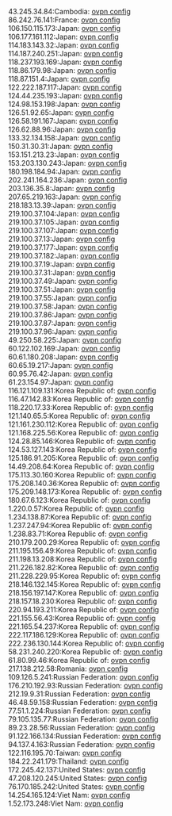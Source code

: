 43.245.34.84:Cambodia: [ovpn config](vpn/43_245_34_84.ovpn)  
86.242.76.141:France: [ovpn config](vpn/86_242_76_141.ovpn)  
106.150.115.173:Japan: [ovpn config](vpn/106_150_115_173.ovpn)  
106.177.161.112:Japan: [ovpn config](vpn/106_177_161_112.ovpn)  
114.183.143.32:Japan: [ovpn config](vpn/114_183_143_32.ovpn)  
114.187.240.251:Japan: [ovpn config](vpn/114_187_240_251.ovpn)  
118.237.193.169:Japan: [ovpn config](vpn/118_237_193_169.ovpn)  
118.86.179.98:Japan: [ovpn config](vpn/118_86_179_98.ovpn)  
118.87.151.4:Japan: [ovpn config](vpn/118_87_151_4.ovpn)  
122.222.187.117:Japan: [ovpn config](vpn/122_222_187_117.ovpn)  
124.44.235.193:Japan: [ovpn config](vpn/124_44_235_193.ovpn)  
124.98.153.198:Japan: [ovpn config](vpn/124_98_153_198.ovpn)  
126.51.92.65:Japan: [ovpn config](vpn/126_51_92_65.ovpn)  
126.58.191.167:Japan: [ovpn config](vpn/126_58_191_167.ovpn)  
126.62.88.96:Japan: [ovpn config](vpn/126_62_88_96.ovpn)  
133.32.134.158:Japan: [ovpn config](vpn/133_32_134_158.ovpn)  
150.31.30.31:Japan: [ovpn config](vpn/150_31_30_31.ovpn)  
153.151.213.23:Japan: [ovpn config](vpn/153_151_213_23.ovpn)  
153.203.130.243:Japan: [ovpn config](vpn/153_203_130_243.ovpn)  
180.198.184.94:Japan: [ovpn config](vpn/180_198_184_94.ovpn)  
202.241.164.236:Japan: [ovpn config](vpn/202_241_164_236.ovpn)  
203.136.35.8:Japan: [ovpn config](vpn/203_136_35_8.ovpn)  
207.65.219.163:Japan: [ovpn config](vpn/207_65_219_163.ovpn)  
218.183.13.39:Japan: [ovpn config](vpn/218_183_13_39.ovpn)  
219.100.37.104:Japan: [ovpn config](vpn/219_100_37_104.ovpn)  
219.100.37.105:Japan: [ovpn config](vpn/219_100_37_105.ovpn)  
219.100.37.107:Japan: [ovpn config](vpn/219_100_37_107.ovpn)  
219.100.37.13:Japan: [ovpn config](vpn/219_100_37_13.ovpn)  
219.100.37.177:Japan: [ovpn config](vpn/219_100_37_177.ovpn)  
219.100.37.182:Japan: [ovpn config](vpn/219_100_37_182.ovpn)  
219.100.37.19:Japan: [ovpn config](vpn/219_100_37_19.ovpn)  
219.100.37.31:Japan: [ovpn config](vpn/219_100_37_31.ovpn)  
219.100.37.49:Japan: [ovpn config](vpn/219_100_37_49.ovpn)  
219.100.37.51:Japan: [ovpn config](vpn/219_100_37_51.ovpn)  
219.100.37.55:Japan: [ovpn config](vpn/219_100_37_55.ovpn)  
219.100.37.58:Japan: [ovpn config](vpn/219_100_37_58.ovpn)  
219.100.37.86:Japan: [ovpn config](vpn/219_100_37_86.ovpn)  
219.100.37.87:Japan: [ovpn config](vpn/219_100_37_87.ovpn)  
219.100.37.96:Japan: [ovpn config](vpn/219_100_37_96.ovpn)  
49.250.58.225:Japan: [ovpn config](vpn/49_250_58_225.ovpn)  
60.122.102.169:Japan: [ovpn config](vpn/60_122_102_169.ovpn)  
60.61.180.208:Japan: [ovpn config](vpn/60_61_180_208.ovpn)  
60.65.19.217:Japan: [ovpn config](vpn/60_65_19_217.ovpn)  
60.95.76.42:Japan: [ovpn config](vpn/60_95_76_42.ovpn)  
61.23.154.97:Japan: [ovpn config](vpn/61_23_154_97.ovpn)  
116.121.109.131:Korea Republic of: [ovpn config](vpn/116_121_109_131.ovpn)  
116.47.142.83:Korea Republic of: [ovpn config](vpn/116_47_142_83.ovpn)  
118.220.17.33:Korea Republic of: [ovpn config](vpn/118_220_17_33.ovpn)  
121.140.65.5:Korea Republic of: [ovpn config](vpn/121_140_65_5.ovpn)  
121.161.230.112:Korea Republic of: [ovpn config](vpn/121_161_230_112.ovpn)  
121.168.225.56:Korea Republic of: [ovpn config](vpn/121_168_225_56.ovpn)  
124.28.85.146:Korea Republic of: [ovpn config](vpn/124_28_85_146.ovpn)  
124.53.127.143:Korea Republic of: [ovpn config](vpn/124_53_127_143.ovpn)  
125.186.91.205:Korea Republic of: [ovpn config](vpn/125_186_91_205.ovpn)  
14.49.208.64:Korea Republic of: [ovpn config](vpn/14_49_208_64.ovpn)  
175.113.30.160:Korea Republic of: [ovpn config](vpn/175_113_30_160.ovpn)  
175.208.140.36:Korea Republic of: [ovpn config](vpn/175_208_140_36.ovpn)  
175.209.148.173:Korea Republic of: [ovpn config](vpn/175_209_148_173.ovpn)  
180.67.6.123:Korea Republic of: [ovpn config](vpn/180_67_6_123.ovpn)  
1.220.0.57:Korea Republic of: [ovpn config](vpn/1_220_0_57.ovpn)  
1.234.138.87:Korea Republic of: [ovpn config](vpn/1_234_138_87.ovpn)  
1.237.247.94:Korea Republic of: [ovpn config](vpn/1_237_247_94.ovpn)  
1.238.83.71:Korea Republic of: [ovpn config](vpn/1_238_83_71.ovpn)  
210.179.200.29:Korea Republic of: [ovpn config](vpn/210_179_200_29.ovpn)  
211.195.156.49:Korea Republic of: [ovpn config](vpn/211_195_156_49.ovpn)  
211.198.13.208:Korea Republic of: [ovpn config](vpn/211_198_13_208.ovpn)  
211.226.182.82:Korea Republic of: [ovpn config](vpn/211_226_182_82.ovpn)  
211.228.229.95:Korea Republic of: [ovpn config](vpn/211_228_229_95.ovpn)  
218.146.132.145:Korea Republic of: [ovpn config](vpn/218_146_132_145.ovpn)  
218.156.197.147:Korea Republic of: [ovpn config](vpn/218_156_197_147.ovpn)  
218.157.18.230:Korea Republic of: [ovpn config](vpn/218_157_18_230.ovpn)  
220.94.193.211:Korea Republic of: [ovpn config](vpn/220_94_193_211.ovpn)  
221.155.56.43:Korea Republic of: [ovpn config](vpn/221_155_56_43.ovpn)  
221.165.54.237:Korea Republic of: [ovpn config](vpn/221_165_54_237.ovpn)  
222.117.186.129:Korea Republic of: [ovpn config](vpn/222_117_186_129.ovpn)  
222.236.130.144:Korea Republic of: [ovpn config](vpn/222_236_130_144.ovpn)  
58.231.240.220:Korea Republic of: [ovpn config](vpn/58_231_240_220.ovpn)  
61.80.99.46:Korea Republic of: [ovpn config](vpn/61_80_99_46.ovpn)  
217.138.212.58:Romania: [ovpn config](vpn/217_138_212_58.ovpn)  
109.126.5.241:Russian Federation: [ovpn config](vpn/109_126_5_241.ovpn)  
176.210.192.93:Russian Federation: [ovpn config](vpn/176_210_192_93.ovpn)  
212.19.9.31:Russian Federation: [ovpn config](vpn/212_19_9_31.ovpn)  
46.48.59.158:Russian Federation: [ovpn config](vpn/46_48_59_158.ovpn)  
77.51.1.224:Russian Federation: [ovpn config](vpn/77_51_1_224.ovpn)  
79.105.135.77:Russian Federation: [ovpn config](vpn/79_105_135_77.ovpn)  
89.23.28.56:Russian Federation: [ovpn config](vpn/89_23_28_56.ovpn)  
91.122.166.134:Russian Federation: [ovpn config](vpn/91_122_166_134.ovpn)  
94.137.4.163:Russian Federation: [ovpn config](vpn/94_137_4_163.ovpn)  
122.116.195.70:Taiwan: [ovpn config](vpn/122_116_195_70.ovpn)  
184.22.241.179:Thailand: [ovpn config](vpn/184_22_241_179.ovpn)  
172.245.42.137:United States: [ovpn config](vpn/172_245_42_137.ovpn)  
47.208.120.245:United States: [ovpn config](vpn/47_208_120_245.ovpn)  
76.170.185.242:United States: [ovpn config](vpn/76_170_185_242.ovpn)  
14.254.165.124:Viet Nam: [ovpn config](vpn/14_254_165_124.ovpn)  
1.52.173.248:Viet Nam: [ovpn config](vpn/1_52_173_248.ovpn)  
